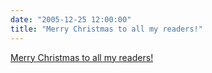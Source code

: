```yaml
---
date: "2005-12-25 12:00:00"
title: "Merry Christmas to all my readers!"
---
```


[Merry Christmas to all my readers!](/lemire/blog/2005/12-25-merry-christmas-to-all-my-readers)

